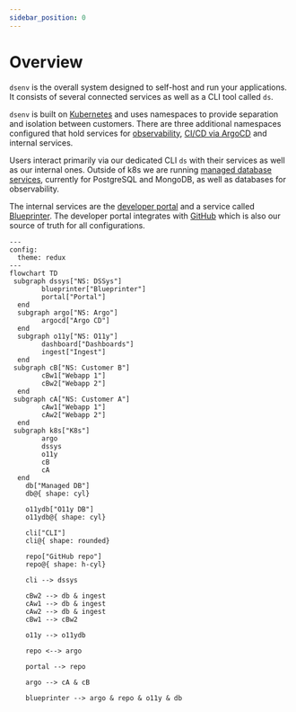 ```yaml
---
sidebar_position: 0
---
```

# Overview

`dsenv` is the overall system designed to self-host and run your applications.
It consists of several connected services as well as a CLI tool called `ds`.

`dsenv` is built on [Kubernetes](/docs/architecture/k8s) and uses namespaces to provide separation and isolation between customers.
There are three additional namespaces configured that hold services for [observability](/docs/architecture/o11y), [CI/CD via ArgoCD](/docs/architecture/cicd) and internal services.

Users interact primarily via our dedicated CLI `ds` with their services as well as our internal ones.
Outside of k8s we are running [managed database services](/docs/architecture/databases), currently for PostgreSQL and MongoDB, as well as databases for observability.

The internal services are the [developer portal](/docs/architecture/portal) and a service called [Blueprinter](/docs/architecture/blueprinter). The developer portal integrates with [GitHub](/docs/architecture/cicd) which is also our source of truth for all configurations.

```mermaid
---
config:
  theme: redux
---
flowchart TD
 subgraph dssys["NS: DSSys"]
        blueprinter["Blueprinter"]
        portal["Portal"]
  end
  subgraph argo["NS: Argo"]
        argocd["Argo CD"]
  end
  subgraph o11y["NS: O11y"]
        dashboard["Dashboards"]
        ingest["Ingest"]
  end
 subgraph cB["NS: Customer B"]
        cBw1["Webapp 1"]
        cBw2["Webapp 2"]
  end
 subgraph cA["NS: Customer A"]
        cAw1["Webapp 1"]
        cAw2["Webapp 2"]
  end
 subgraph k8s["K8s"]
        argo
        dssys
        o11y
        cB
        cA
  end
    db["Managed DB"]
    db@{ shape: cyl}

    o11ydb["O11y DB"]
    o11ydb@{ shape: cyl}

    cli["CLI"]
    cli@{ shape: rounded}

    repo["GitHub repo"]
    repo@{ shape: h-cyl}

    cli --> dssys

    cBw2 --> db & ingest
    cAw1 --> db & ingest
    cAw2 --> db & ingest
    cBw1 --> cBw2
    
    o11y --> o11ydb

    repo <--> argo

    portal --> repo

    argo --> cA & cB

    blueprinter --> argo & repo & o11y & db

```